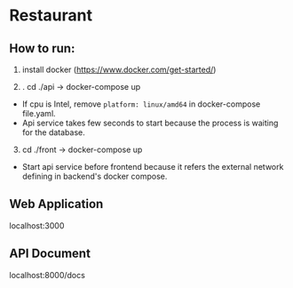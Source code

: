 # Restaurant

How to run:
-------------
1. install docker (https://www.docker.com/get-started/)

2. . cd ./api -> docker-compose up
* If cpu is Intel, remove `platform: linux/amd64` in docker-compose file.yaml.
* Api service takes few seconds to start because the process is waiting for the database.

3. cd ./front -> docker-compose up
* Start api service before frontend because it refers the external network defining in backend's docker compose.


Web Application
-------------
localhost:3000


API Document
-------------
localhost:8000/docs
